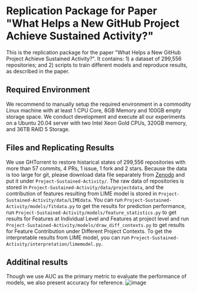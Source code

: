 # Replication Package for Paper "What Helps a New GitHub Project Achieve Sustained Activity?"

This is the replication package for the paper "What Helps a New GitHub Project Achieve Sustained Activity?". It contains: 1) a dataset of 299,556 repositories; and 2) scripts to train different models and reproduce results, as described in the paper.

## Required Environment

We recommend to manually setup the required environment in a commodity Linux machine with at least 1 CPU Core, 8GB Memory and 100GB empty storage space. We conduct development and execute all our experiments on a Ubuntu 20.04 server with two Intel Xeon Gold CPUs, 320GB memory, and 36TB RAID 5 Storage.

## Files and Replicating Results

We use GHTorrent to restore histarical states of 299,556 repositories with more than 57 commits, 4 PRs, 1 issue, 1 fork and 2 stars. Because the data is too large for git, please download data file separately from [Zenodo](https://zenodo.org/record/6529038#.YngErDVBwlJ) and put it under `Project-Sustained-Activity/`. The raw data of repositories is stored in `Project-Sustained-Activity/data/projectdata`, and the contribution of features resulting from LIME model is stored in `Project-Sustained-Activity/data/LIMEdata`. You can run `Project-Sustained-Activity/models/fitdata.py` to get the results for prediction performance, run `Project-Sustained-Activity/models/feature_statistics.py` to get results for Features at Individual Level and Features at project level and run `Project-Sustained-Activity/models/draw_diff_contexts.py` to get results for Feature Contribution under Different Project Contexts. To get the interpretable results from LIME model, you can run `Project-Sustained-Activity/interpretation/limemodel.py`.

## Additinal results

Though we use AUC as the primary metric to evaluate the performance of models, we also present accuracy for reference.
![image](https://user-images.githubusercontent.com/105106761/167373626-9d1176fd-ed5a-440c-98c7-3640a95fd1d0.png)

